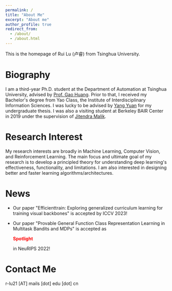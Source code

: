 ```yaml
---
permalink: /
title: "About Me"
excerpt: "About me"
author_profile: true
redirect_from: 
  - /about/
  - /about.html
---
```


This is the homepage of Rui Lu (卢睿) from Tsinghua University.

Biography
======
I am a third-year Ph.D. student at the Department of Automation at Tsinghua University, advised by [Prof. Gao Huang](http://www.gaohuang.net/). Prior to that, I received my Bachelor's degree from Yao Class, the Institute of Interdisciplinary Information Sciences. I was lucky to be advised by [Yang Yuan](http://people.iiis.tsinghua.edu.cn/~yuanyang/en.html) for my undergraduate thesis. I was also a visiting student at Berkeley BAIR Center in 2019 under the supervision of [Jitendra Malik](https://people.eecs.berkeley.edu/~malik/).

Research Interest
======
My research interests are broadly in Machine Learning, Computer Vision, and Reinforcement Learning. The main focus and ultimate goal of my research is to develop a principled theory for understanding deep learning's effectiveness, functionality, and limitations. I am also interested in designing better and faster learning algorithms/architectures.

News
======

* Our paper "Efficienttrain: Exploring generalized curriculum learning for training visual backbones" is accepted by ICCV 2023!

* Our paper "Provable General Function Class Representation Learning in Multitask Bandits and MDPs" is accepted as <p style="color:red; font-weight:bold;"> Spotlight </p> in NeuRIPS 2022!

Contact Me
======
r-lu21 [AT] mails [dot] edu [dot] cn
